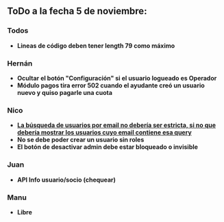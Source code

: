 ## ToDo a la fecha 5 de noviembre:

### Todos
 - **Lineas de código deben tener length 79 como máximo**

### Hernán
 - **Ocultar el botón "Configuración" si el usuario logueado es Operador**
 - **Módulo pagos tira error 502 cuando el ayudante creó un usuario nuevo y quiso pagarle una cuota**

### Nico
 - **[La búsqueda de usuarios por email no debería ser estricta, si no que debería mostrar los usuarios cuyo email **contiene** esa query](https://docs.sqlalchemy.org/en/14/core/sqlelement.html#sqlalchemy.sql.expression.ColumnOperators.contains)**
 - **No se debe poder crear un usuario sin roles**
 - **El botón de desactivar admin debe estar bloqueado o invisible**

### Juan
 - **API Info usuario/socio (chequear)**

### Manu
 - **Libre**